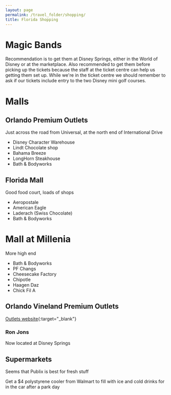 ```yaml
---
layout: page
permalink: /travel_folder/shopping/
title: Florida Shopping
---
```

# Magic Bands
Recommendation is to get them at Disney Springs, either in the World of Disney or at the marketplace.
Also recommended to get them before picking up the tickets because the staff at the ticket centre can help us getting them set up. While we're in the ticket centre we should remember to ask if our tickets include entry to the two Disney mini golf courses. 

# Malls

## Orlando Premium Outlets
Just across the road from Universal, at the north end of International Drive

- Disney Character Warehouse
- Lindt Chocolate shop
- Bahama Breeze
- LongHorn Steakhouse
- Bath & Bodyworks

## Florida Mall
Good food court, loads of shops

- Aeropostale
- American Eagle
- Laderach (Swiss Chocolate)
- Bath & Bodyworks

# Mall at Millenia
More high end

- Bath & Bodyworks
- PF Changs
- Cheesecake Factory
- Chipotle
- Haagen Daz
- Chick Fil A

## Orlando Vineland Premium Outlets
[Outlets website](https://www.premiumoutlets.com/outlet/orlando-vineland 'Outlets website'){:target="\_blank"}

### Ron Jons
Now located at Disney Springs 

## Supermarkets
Seems that Publix is best for fresh stuff

Get a $4 polystyrene cooler from Walmart to fill with ice and cold drinks for in the car after a park day





